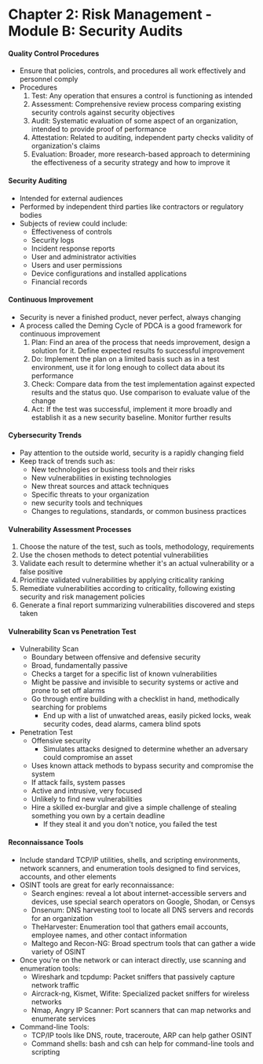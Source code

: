 # Chapter 2: Risk Management - Module B: Security Audits

#### Quality Control Procedures
- Ensure that policies, controls, and procedures all work effectively and personnel comply
- Procedures
    1. Test: Any operation that ensures a control is functioning as intended
    2. Assessment: Comprehensive review process comparing existing security controls against security objectives
    3. Audit: Systematic evaluation of some aspect of an organization, intended to provide proof of performance
    4. Attestation: Related to auditing, independent party checks validity of organization's claims
    5. Evaluation: Broader, more research-based approach to determining the effectiveness of a security strategy and how to improve it

#### Security Auditing
- Intended for external audiences
- Performed by independent third parties like contractors or regulatory bodies
- Subjects of review could include:
    - Effectiveness of controls
    - Security logs
    - Incident response reports
    - User and administrator activities
    - Users and user permissions
    - Device configurations and installed applications
    - Financial records

#### Continuous Improvement
- Security is never a finished product, never perfect, always changing
- A process called the Deming Cycle of PDCA is a good framework for continuous improvement
    1. Plan: Find an area of the process that needs improvement, design a solution for it. Define expected results fo successful improvement
    2. Do: Implement the plan on a limited basis such as in a test environment, use it for long enough to collect data about its performance
    3. Check: Compare data from the test implementation against expected results and the status quo. Use comparison to evaluate value of the change
    4. Act: If the test was successful, implement it more broadly and establish it as a new security baseline. Monitor further results

#### Cybersecurity Trends
- Pay attention to the outside world, security is a rapidly changing field
- Keep track of trends such as:
    - New technologies or business tools and their risks
    - New vulnerabilities in existing technologies
    - New threat sources and attack techniques
    - Specific threats to your organization
    - new security tools and techniques
    - Changes to regulations, standards, or common business practices

#### Vulnerability Assessment Processes
1. Choose the nature of the test, such as tools, methodology, requirements
2. Use the chosen methods to detect potential vulnerabilities
3. Validate each result to determine whether it's an actual vulnerability or a false positive
4. Prioritize validated vulnerabilities by applying criticality ranking
5. Remediate vulnerabilities according to criticality, following existing security and risk management policies
6. Generate a final report summarizing vulnerabilities discovered and steps taken

#### Vulnerability Scan vs Penetration Test
- Vulnerability Scan
    - Boundary between offensive and defensive security
    - Broad, fundamentally passive
    - Checks a target for a specific list of known vulnerabilities
    - Might be passive and invisible to security systems or active and prone to set off alarms
    - Go through entire building with a checklist in hand, methodically searching for problems
        - End up with a list of unwatched areas, easily picked locks, weak security codes, dead alarms, camera blind spots
- Penetration Test
    - Offensive security
        - Simulates attacks designed to determine whether an adversary could compromise an asset
    - Uses known attack methods to bypass security and compromise the system
    - If attack fails, system passes
    - Active and intrusive, very focused
    - Unlikely to find new vulnerabilities
    - Hire a skilled ex-burglar and give a simple challenge of stealing something you own by a certain deadline
        - If they steal it and you don't notice, you failed the test

#### Reconnaissance Tools
- Include standard TCP/IP utilities, shells, and scripting environments, network scanners, and enumeration tools designed to find services, accounts, and other elements
- OSINT tools are great for early reconnaissance:
    - Search engines: reveal a lot about internet-accessible servers and devices, use special search operators on Google, Shodan, or Censys
    - Dnsenum: DNS harvesting tool to locate all DNS servers and records for an organization
    - TheHarvester: Enumeration tool that gathers email accounts, employee names, and other contact information
    - Maltego and Recon-NG: Broad spectrum tools that can gather a wide variety of OSINT
- Once you're on the network or can interact directly, use scanning and enumeration tools:
    - Wireshark and tcpdump: Packet sniffers that passively capture network traffic
    - Aircrack-ng, Kismet, Wifite: Specialized packet sniffers for wireless networks
    - Nmap, Angry IP Scanner: Port scanners that can map networks and enumerate services
- Command-line Tools:
    - TCP/IP tools like DNS, route, traceroute, ARP can help gather OSINT
    - Command shells: bash and csh can help for command-line tools and scripting